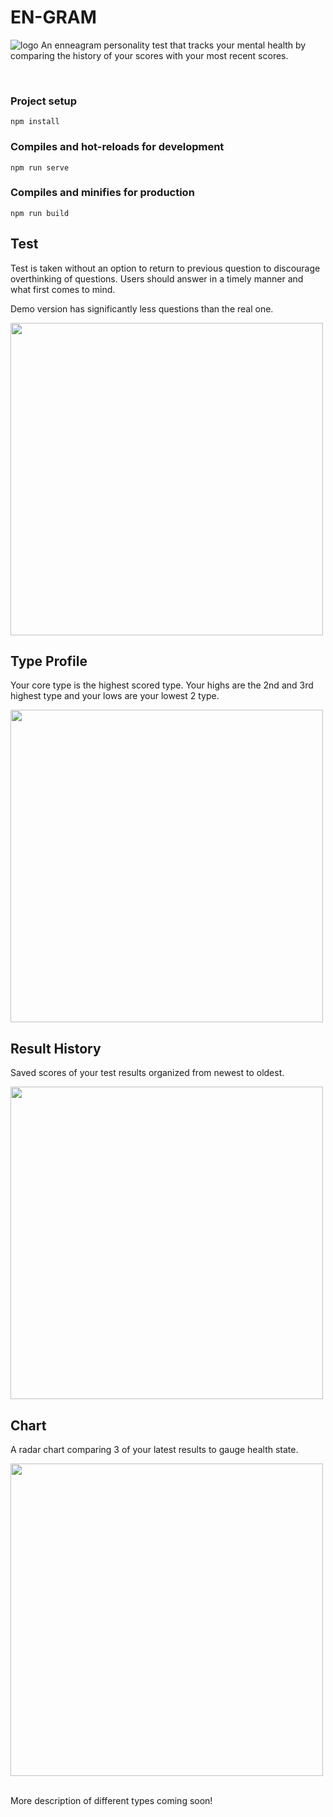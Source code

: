 # EN-GRAM
![logo](../verbatim/readme/homepage.JPG)
An enneagram personality test that tracks your mental health by comparing the history of your scores with your most recent scores.

<br/>

### Project setup

```
npm install
```

### Compiles and hot-reloads for development

```
npm run serve
```

### Compiles and minifies for production

```
npm run build
```

## Test

<p>Test is taken without an option to return to previous question to discourage overthinking of questions. Users should answer in a timely manner and what first comes to mind.</P>
<p>Demo version has significantly less questions than the real one.</p>
<img src="https://user-images.githubusercontent.com/16319058/171530700-787d2311-1616-4f69-869f-dd1c7498f4e3.png" width="500"/>

<br/>

## Type Profile

<p>Your core type is the highest scored type.  Your highs are the 2nd and 3rd highest type and your lows are your lowest 2 type.</p>
<img src="https://user-images.githubusercontent.com/16319058/171530951-32d933f6-311b-4e74-afff-4e8fb5ec67d3.png" width="500"/>

<br/>

## Result History

<p>Saved scores of your test results organized from newest to oldest.</P>
<img src="https://user-images.githubusercontent.com/16319058/171531400-f8bec213-c732-4e0b-8d9b-d286eec0388a.png" width="500"/>

<br/>

## Chart

<p>A radar chart comparing 3 of your latest results to gauge health state.</P>
<img src="https://user-images.githubusercontent.com/16319058/171531145-e6051c74-0f8c-4802-bcae-9afdc09c846b.png" width="500"/>
<br/>

<br/>
<p>More description of different types coming soon!</p>

